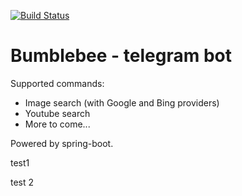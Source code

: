 [![Build Status](https://drone.io/github.com/denzelby/telegram-bot-bumblebee/status.png)](https://drone.io/github.com/denzelby/telegram-bot-bumblebee/latest)

# Bumblebee - telegram bot

Supported commands:
 * Image search (with Google and Bing providers)
 * Youtube search
 * More to come...

Powered by spring-boot.

test1

test 2